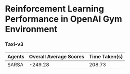 # Reinforcement Learning Performance in OpenAI Gym Environment






### Taxi-v3

| Agents        | Overall Average Scores |  Time Taken(s) |
| ------------- | ---------------------- | -------------- |
|SARSA		|     	-249.28		 |     208.73	  |